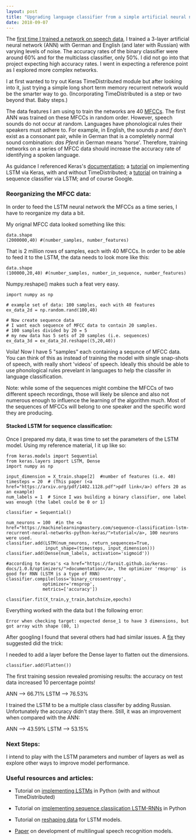 ```yaml
---
layout: post
title: "Upgrading language classifier from a simple artificial neural network to a long short term memory (LSTM) recurrent neural network (RNN)"
date: 2018-09-07
---
```


The <a href = "https://a-n-rose.github.io/2018/08/22/language-classifier.html">first time I trained a network on speech data</a>, I trained a 3-layer artificial neural network (ANN) with German and English (and later with Russian) with varying levels of noise. The accuracy rates of the binary classifier were around 60% and for the multiclass classifier, only 50%. I did not go into that project expecting high accuracy rates. I went in expecting a reference point as I explored more complex networks. 

I at first wanted to try out Keras TimeDistributed module but after looking into it, just trying a simple long short term memory recurrent network would be the smarter way to go. (Incorporating TimeDistributed is a step or two beyond that. Baby steps.)

The data features I am using to train the networks are 40 <a href="http://practicalcryptography.com/miscellaneous/machine-learning/guide-mel-frequency-cepstral-coefficients-mfccs/">MFCCs</a>. The first ANN was trained on these MFCCs in random order. However, speech sounds do not occur at random. Languages have phonological rules their speakers must adhere to. For example, in English, the sounds *p* and *f* don't exist as a consonant pair, while in German that is a completely normal sound combination: *das Pferd* in German means 'horse'. Therefore, training networks on a series of MFCC data should increase the accuracy rate of identifying a spoken language.

As guidance I referenced Keras's <a href="https://faroit.github.io/keras-docs/1.0.8/">documentation</a>; a <a href="https://machinelearningmastery.com/timedistributed-layer-for-long-short-term-memory-networks-in-python/">tutorial</a> on implementing LSTM via Keras, with and without TimeDistributed; a <a href="https://machinelearningmastery.com/sequence-classification-lstm-recurrent-neural-networks-python-keras/">tutorial</a> on training a sequence classifier via LSTM; and of course Google.

### Reorganizing the MFCC data:

In order to feed the LSTM neural network the MFCCs as a time series, I have to reorganize my data a bit. 

My orignal MFCC data looked something like this:
```
data.shape 
(2000000,40) #(number_samples, number_features)
```
That is 2 million rows of samples, each with 40 MFCCs. In order to be able to feed it to the LSTM, the data needs to look more like this:
```
data.shape
(100000,20,40) #(number_samples, number_in_sequence, number_features)
```
Numpy.reshape() makes such a feat very easy. 

```
import numpy as np

# example set of data: 100 samples, each with 40 features
ex_data_2d = np.random.rand(100,40)

# Now create sequence data
# I want each sequence of MFCC data to contain 20 samples. 
# 100 samples divided by 20 = 5
# my new data has 5 sets of 20 samples (i.e. sequences)
ex_data_3d = ex_data_2d.reshape((5,20,40))
```

Voila! Now I have 5 "samples" each containing a sequnce of MFCC data. You can think of this as instead of training the model with single snap-shots of speech, with really short 'videos' of speech. Ideally this should be able to use phonological rules prevelant in languages to help the classifer in language classification. 

Note: while some of the sequences might combine the MFCCs of two different speech recordings, those will likely be silence and also not numerous enough to influence the learning of the algorithm much. Most of the sequences of MFCCs will belong to one speaker and the specific word they are producing.

#### Stacked LSTM for sequence classification:

Once I prepared my data, it was time to set the parameters of the LSTM model. Using my reference material, I it up like so:

```
from keras.models import Sequential
from keras.layers import LSTM, Dense
import numpy as np

input_dimension = X_train.shape[2]  #number of features (i.e. 40)
timesteps = 20  # (This paper (<a href="https://arxiv.org/pdf/1402.1128.pdf">pdf link</a>) offers 20 as an example)
num_labels = 1  # Since I was building a binary classifier, one label was enough (the label could be 0 or 1)

classifier = Sequential()

num_neurons = 100  #in the <a href="https://machinelearningmastery.com/sequence-classification-lstm-recurrent-neural-networks-python-keras/">tutorial</a>, 100 neurons were used.
classifier.add(LSTM(num_neurons, return_sequences=True,
               input_shape=(timesteps, input_dimension)))  
classifier.add(Dense(num_labels, activation='sigmoid'))

#according to Keras's <a href="https://faroit.github.io/keras-docs/1.0.8/optimizers/">documentation</a>, the optimizer 'rmsprop' is good for RNN (LSTM is a type of RNN)
classifier.compile(loss='binary_crossentropy',
              optimizer='rmsprop',
              metrics=['accuracy'])
              
classifier.fit(X_train,y_train,batchsize,epochs)
```
Everything worked with the data but I the following error:

```
Error when checking target: expected dense_1 to have 3 dimensions, but got array with shape (80, 1)
```
After googling I found that several others had had similar issues. A <a href = "https://github.com/keras-team/keras/issues/6351">fix</a> they suggested did the trick:

I needed to add a layer before the Dense layer to flatten out the dimensions.
```
classifier.add(Flatten())
```
The first training session revealed promising results: the accuracy on test data increased 10 percentage points!

ANN --> 66.71% 
LSTM --> 76.53%

I trained the LSTM to be a multiple class classifer by adding Russian. Unfortunately the accuracy didn't stay there. Still, it was an improvement when compared with the ANN:

ANN --> 43.59%
LSTM --> 53.15%

### Next Steps:
I intend to play with the LSTM parameters and number of layers as well as explore other ways to improve model performance. 

### Useful resources and articles:
* Tutorial on <a href="https://machinelearningmastery.com/timedistributed-layer-for-long-short-term-memory-networks-in-python/">implementing LSTMs</a> in Python (with and without TimeDistributed)

* Tutorial on <a href="https://machinelearningmastery.com/sequence-classification-lstm-recurrent-neural-networks-python-keras/">implementing sequence classiication LSTM-RNNs</a> in Python

* Tutorial on <a href="https://machinelearningmastery.com/reshape-input-data-long-short-term-memory-networks-keras/">reshaping data</a> for LSTM models.

* <a href="https://www.sciencedirect.com/science/article/pii/S1877050917304544">Paper</a> on development of multilingual speech recognition models.
